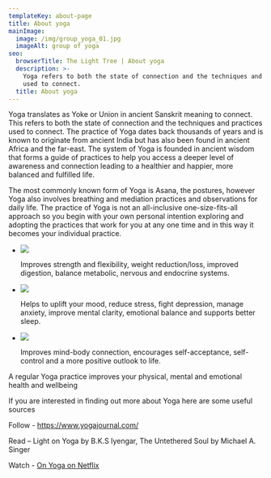 ```yaml
---
templateKey: about-page
title: About yoga
mainImage:
  image: /img/group_yoga_01.jpg
  imageAlt: group of yoga
seo:
  browserTitle: The Light Tree | About yoga
  description: >-
    Yoga refers to both the state of connection and the techniques and practices
    used to connect.
  title: About yoga
---
```

Yoga translates as Yoke or Union in ancient Sanskrit meaning to connect. This refers to both the state of connection and the techniques and practices used to connect. The practice of Yoga dates back thousands of years and is known to originate from ancient India but has also been found in ancient Africa and the far-east. The system of Yoga is founded in ancient wisdom that forms a guide of practices to help you access a deeper level of awareness and connection leading to a healthier and happier, more balanced and fulfilled life. 

The most commonly known form of Yoga is Asana, the postures, however Yoga also involves breathing and mediation practices and observations for daily life. The practice of Yoga is not an all-inclusive one-size-fits-all approach so you begin with your own personal intention exploring and adopting the practices that work for you at any one time and in this way it becomes your individual practice.

* ![](/img/abdomen-active-activity-396133.jpg)
  
  Improves strength and flexibility, weight reduction/loss, improved digestion, balance metabolic, nervous and endocrine systems.
* ![](/img/AdobeStock_95680960.jpg)
  
  Helps to uplift your mood, reduce stress, fight depression, manage anxiety, improve mental clarity, emotional balance and supports better sleep.
* ![](/img/alone-balance-beautiful-1574647.jpg)
  
  Improves mind-body connection, encourages self-acceptance, self-control and a more positive outlook to life.

A regular Yoga practice improves your physical, mental and emotional health and wellbeing

If you are interested in finding out more about Yoga here are some useful sources

Follow - [https://www.yogajournal.com/ 
](https://www.yogajournal.com/)

Read – Light on Yoga by B.K.S Iyengar, The Untethered Soul by Michael A. Singer

Watch - [On Yoga on Netflix](https://www.netflix.com/title/80187188)

##
